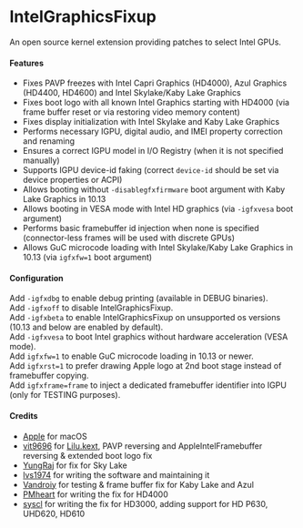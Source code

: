 IntelGraphicsFixup
==================

An open source kernel extension providing patches to select Intel GPUs.

#### Features
- Fixes PAVP freezes with Intel Capri Graphics (HD4000), Azul Graphics (HD4400, HD4600) and Intel Skylake/Kaby Lake Graphics
- Fixes boot logo with all known Intel Graphics starting with HD4000 (via frame buffer reset or via restoring video memory content)
- Fixes display initialization with Intel Skylake and Kaby Lake Graphics
- Performs necessary IGPU, digital audio, and IMEI property correction and renaming
- Ensures a correct IGPU model in I/O Registry (when it is not specified manually)
- Supports IGPU device-id faking (correct `device-id` should be set via device properties or ACPI)
- Allows booting without  `-disablegfxfirmware`  boot argument with Kaby Lake Graphics in 10.13
- Allows booting in VESA mode with Intel HD graphics (via `-igfxvesa` boot argument)
- Performs basic framebuffer id injection when none is specified (connector-less frames will be used with discrete GPUs)
- Allows GuC microcode loading with Intel Skylake/Kaby Lake Graphics in 10.13 (via `igfxfw=1` boot argument)

#### Configuration
Add `-igfxdbg` to enable debug printing (available in DEBUG binaries).  
Add `-igfxoff` to disable IntelGraphicsFixup.  
Add `-igfxbeta` to enable IntelGraphicsFixup on unsupported os versions (10.13 and below are enabled by default).  
Add `-igfxvesa` to boot Intel graphics without hardware acceleration (VESA mode).  
Add `igfxfw=1` to enable GuC microcode loading in 10.13 or newer.  
Add `igfxrst=1` to prefer drawing Apple logo at 2nd boot stage instead of framebuffer copying.  
Add `igfxframe=frame` to inject a dedicated framebuffer identifier into IGPU (only for TESTING purposes).  

#### Credits
- [Apple](https://www.apple.com) for macOS  
- [vit9696](https://github.com/vit9696) for [Lilu.kext](https://github.com/vit9696/Lilu), PAVP reversing and AppleIntelFramebuffer reversing & extended boot logo fix
- [YungRaj](https://github.com/YungRaj) for fix for Sky Lake
- [lvs1974](https://applelife.ru/members/lvs1974.53809/) for writing the software and maintaining it
- [Vandroiy](https://github.com/vandroiy2013) for testing & frame buffer fix for Kaby Lake and Azul
- [PMheart](https://github.com/PMheart) for writing the fix for HD4000
- [syscl](https://github.com/syscl) for writing the fix for HD3000, adding support for HD P630, UHD620, HD610
